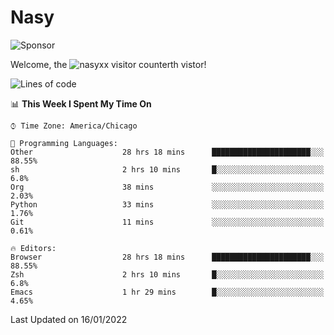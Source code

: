 # Nasy

<!--
<p align="center">
<img height="200" src="https://github-readme-stats.vercel.app/api?username=nasyxx&count_private=true&show_icons=true&theme=dracula&include_all_commits=true"/>
<img height="200" src="https://github-readme-stats.vercel.app/api/top-langs/?username=nasyxx&theme=dracula&hide=html,jupyter+notebook&count_private=true&show_icons=true"/>
</p>

  
----------------
-->

![Sponsor](https://img.shields.io/static/v1.svg?label=Sponsor&message=%E2%9D%A4&logo=GitHub&style=flat&color=pink)
 
Welcome, the ![nasyxx visitor counter](https://count.getloli.com/get/@nasyxx?theme=rule34)th vistor!
 
<!--START_SECTION:waka-->
![Lines of code](https://img.shields.io/badge/From%20Hello%20World%20I%27ve%20Written-5%20Million%20lines%20of%20code-blue)

📊 **This Week I Spent My Time On** 

```text
⌚︎ Time Zone: America/Chicago

💬 Programming Languages: 
Other                    28 hrs 18 mins      ██████████████████████░░░   88.55% 
sh                       2 hrs 10 mins       █░░░░░░░░░░░░░░░░░░░░░░░░   6.8% 
Org                      38 mins             ░░░░░░░░░░░░░░░░░░░░░░░░░   2.03% 
Python                   33 mins             ░░░░░░░░░░░░░░░░░░░░░░░░░   1.76% 
Git                      11 mins             ░░░░░░░░░░░░░░░░░░░░░░░░░   0.61%

🔥 Editors: 
Browser                  28 hrs 18 mins      ██████████████████████░░░   88.55% 
Zsh                      2 hrs 10 mins       █░░░░░░░░░░░░░░░░░░░░░░░░   6.8% 
Emacs                    1 hr 29 mins        █░░░░░░░░░░░░░░░░░░░░░░░░   4.65%

```


 Last Updated on 16/01/2022
<!--END_SECTION:waka-->

<!-- ![visitors](https://visitor-badge.laobi.icu/badge?page_id=nasyxx.nasyxx) -->
